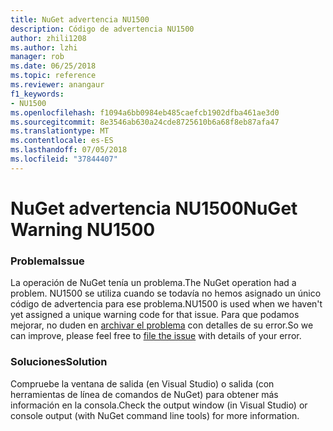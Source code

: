 ```yaml
---
title: NuGet advertencia NU1500
description: Código de advertencia NU1500
author: zhili1208
ms.author: lzhi
manager: rob
ms.date: 06/25/2018
ms.topic: reference
ms.reviewer: anangaur
f1_keywords:
- NU1500
ms.openlocfilehash: f1094a6bb0984eb485caefcb1902dfba461ae3d0
ms.sourcegitcommit: 8e3546ab630a24cde8725610b6a68f8eb87afa47
ms.translationtype: MT
ms.contentlocale: es-ES
ms.lasthandoff: 07/05/2018
ms.locfileid: "37844407"
---
```

# <a name="nuget-warning-nu1500"></a><span data-ttu-id="95c6d-103">NuGet advertencia NU1500</span><span class="sxs-lookup"><span data-stu-id="95c6d-103">NuGet Warning NU1500</span></span>

### <a name="issue"></a><span data-ttu-id="95c6d-104">Problema</span><span class="sxs-lookup"><span data-stu-id="95c6d-104">Issue</span></span>
<span data-ttu-id="95c6d-105">La operación de NuGet tenía un problema.</span><span class="sxs-lookup"><span data-stu-id="95c6d-105">The NuGet operation had a problem.</span></span> <span data-ttu-id="95c6d-106">NU1500 se utiliza cuando se todavía no hemos asignado un único código de advertencia para ese problema.</span><span class="sxs-lookup"><span data-stu-id="95c6d-106">NU1500 is used when we haven't yet assigned a unique warning code for that issue.</span></span> <span data-ttu-id="95c6d-107">Para que podamos mejorar, no duden en [archivar el problema](https://github.com/nuget/home/issues) con detalles de su error.</span><span class="sxs-lookup"><span data-stu-id="95c6d-107">So we can improve, please feel free to [file the issue](https://github.com/nuget/home/issues) with details of your error.</span></span>

### <a name="solution"></a><span data-ttu-id="95c6d-108">Soluciones</span><span class="sxs-lookup"><span data-stu-id="95c6d-108">Solution</span></span>
<span data-ttu-id="95c6d-109">Compruebe la ventana de salida (en Visual Studio) o salida (con herramientas de línea de comandos de NuGet) para obtener más información en la consola.</span><span class="sxs-lookup"><span data-stu-id="95c6d-109">Check the output window (in Visual Studio) or console output (with NuGet command line tools) for more information.</span></span>